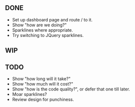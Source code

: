 DONE
----
* Set up dashboard page and route / to it.
* Show "how are we doing?"
* Sparklines where appropriate.
* Try switching to JQuery sparklines.

WIP
---

TODO
----
* Show "how long will it take?"
* Show "how much will it cost?"
* Show "how is the code quality?", or defer that one till later.
* Moar sparklines?
* Review design for punchiness.

